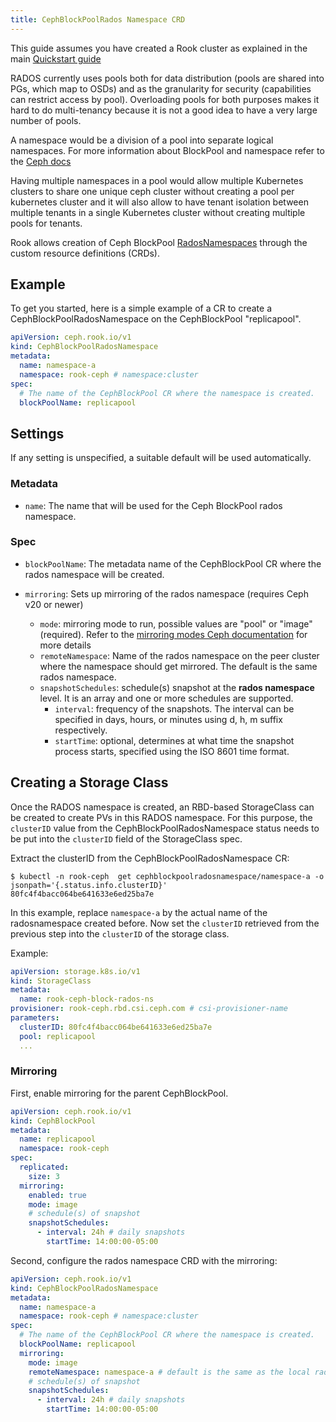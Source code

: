 ```yaml
---
title: CephBlockPoolRados Namespace CRD
---
```


This guide assumes you have created a Rook cluster as explained in the main [Quickstart guide](../../Getting-Started/quickstart.md)

RADOS currently uses pools both for data distribution (pools are shared into
PGs, which map to OSDs) and as the granularity for security (capabilities can
restrict access by pool).  Overloading pools for both purposes makes it hard to
do multi-tenancy because it is not a good idea to have a very large number of
pools.

A namespace would be a division of a pool into separate logical namespaces. For
more information about BlockPool and namespace refer to the [Ceph
docs](https://docs.ceph.com/en/latest/man/8/rbd/)

Having multiple namespaces in a pool would allow multiple Kubernetes clusters
to share one unique ceph cluster without creating a pool per kubernetes cluster
and it will also allow to have tenant isolation between multiple tenants in a
single Kubernetes cluster without creating multiple pools for tenants.

Rook allows creation of Ceph BlockPool
[RadosNamespaces](https://docs.ceph.com/en/latest/man/8/rbd/) through the
custom resource definitions (CRDs).

## Example

To get you started, here is a simple example of a CR to create a CephBlockPoolRadosNamespace on the CephBlockPool "replicapool".

```yaml
apiVersion: ceph.rook.io/v1
kind: CephBlockPoolRadosNamespace
metadata:
  name: namespace-a
  namespace: rook-ceph # namespace:cluster
spec:
  # The name of the CephBlockPool CR where the namespace is created.
  blockPoolName: replicapool
```

## Settings

If any setting is unspecified, a suitable default will be used automatically.

### Metadata

- `name`: The name that will be used for the Ceph BlockPool rados namespace.

### Spec

- `blockPoolName`: The metadata name of the CephBlockPool CR where the rados namespace will be created.

- `mirroring`: Sets up mirroring of the rados namespace (requires Ceph v20 or newer)
    - `mode`: mirroring mode to run, possible values are "pool" or "image" (required). Refer to the [mirroring modes Ceph documentation](https://docs.ceph.com/docs/master/rbd/rbd-mirroring/#enable-mirroring) for more details
    - `remoteNamespace`: Name of the rados namespace on the peer cluster where the namespace should get mirrored. The default is the same rados namespace.
    - `snapshotSchedules`: schedule(s) snapshot at the **rados namespace** level. It is an array and one or more schedules are supported.
        - `interval`: frequency of the snapshots. The interval can be specified in days, hours, or minutes using d, h, m suffix respectively.
        - `startTime`: optional, determines at what time the snapshot process starts, specified using the ISO 8601 time format.

## Creating a Storage Class

Once the RADOS namespace is created, an RBD-based StorageClass can be created to
create PVs in this RADOS namespace. For this purpose, the `clusterID` value from the
CephBlockPoolRadosNamespace status needs to be put into the `clusterID` field of the StorageClass
spec.

Extract the clusterID from the CephBlockPoolRadosNamespace CR:

```console
$ kubectl -n rook-ceph  get cephblockpoolradosnamespace/namespace-a -o jsonpath='{.status.info.clusterID}'
80fc4f4bacc064be641633e6ed25ba7e
```

In this example, replace `namespace-a` by the actual name of the radosnamespace
created before.
Now set the `clusterID` retrieved from the previous step into the `clusterID` of the storage class.

Example:

```yaml
apiVersion: storage.k8s.io/v1
kind: StorageClass
metadata:
  name: rook-ceph-block-rados-ns
provisioner: rook-ceph.rbd.csi.ceph.com # csi-provisioner-name
parameters:
  clusterID: 80fc4f4bacc064be641633e6ed25ba7e
  pool: replicapool
  ...
```

### Mirroring

First, enable mirroring for the parent CephBlockPool.

```yaml
apiVersion: ceph.rook.io/v1
kind: CephBlockPool
metadata:
  name: replicapool
  namespace: rook-ceph
spec:
  replicated:
    size: 3
  mirroring:
    enabled: true
    mode: image
    # schedule(s) of snapshot
    snapshotSchedules:
      - interval: 24h # daily snapshots
        startTime: 14:00:00-05:00
```

Second, configure the rados namespace CRD with the mirroring:

```yaml
apiVersion: ceph.rook.io/v1
kind: CephBlockPoolRadosNamespace
metadata:
  name: namespace-a
  namespace: rook-ceph # namespace:cluster
spec:
  # The name of the CephBlockPool CR where the namespace is created.
  blockPoolName: replicapool
  mirroring:
    mode: image
    remoteNamespace: namespace-a # default is the same as the local rados namespace
    # schedule(s) of snapshot
    snapshotSchedules:
      - interval: 24h # daily snapshots
        startTime: 14:00:00-05:00
```
